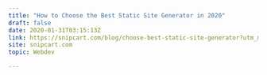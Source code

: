```yaml
---
title: "How to Choose the Best Static Site Generator in 2020"
draft: false
date: 2020-01-31T03:15:13Z
link: https://snipcart.com/blog/choose-best-static-site-generator?utm_medium=RSS&utm_source=hune
site: snipcart.com
topic: Webdev  

---
```

